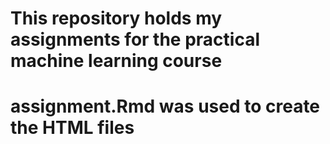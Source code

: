 # This repository holds my assignments for the practical machine learning course
# assignment.Rmd was used to create the HTML files
